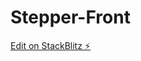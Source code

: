 # Stepper-Front

[Edit on StackBlitz ⚡️](https://stackblitz.com/edit/vue2-vuetify-vite-starter-w1ql1m)